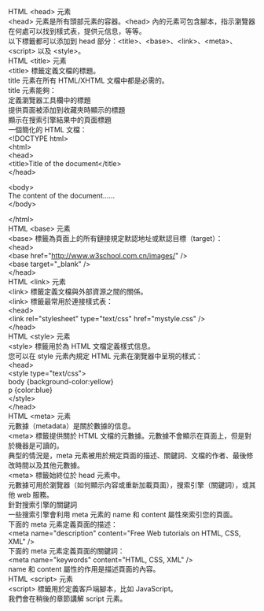 HTML &lt;head&gt; 元素  
&lt;head&gt; 元素是所有頭部元素的容器。&lt;head&gt; 內的元素可包含腳本，指示瀏覽器在何處可以找到樣式表，提供元信息，等等。  
以下標籤都可以添加到 head 部分：&lt;title&gt;、&lt;base&gt;、&lt;link&gt;、&lt;meta&gt;、&lt;script&gt; 以及 &lt;style&gt;。  
HTML &lt;title&gt; 元素  
&lt;title&gt; 標籤定義文檔的標題。  
title 元素在所有 HTML/XHTML 文檔中都是必需的。  
title 元素能夠：  
定義瀏覽器工具欄中的標題  
提供頁面被添加到收藏夾時顯示的標題  
顯示在搜索引擎結果中的頁面標題  
一個簡化的 HTML 文檔：  
&lt;!DOCTYPE html&gt;  
&lt;html&gt;  
&lt;head&gt;  
&lt;title&gt;Title of the document&lt;/title&gt;  
&lt;/head&gt;  
  
&lt;body&gt;  
The content of the document......  
&lt;/body&gt;  
  
&lt;/html&gt;  
HTML &lt;base&gt; 元素  
&lt;base&gt; 標籤為頁面上的所有鏈接規定默認地址或默認目標（target）：  
&lt;head&gt;  
&lt;base href="http://www.w3school.com.cn/images/" /&gt;  
&lt;base target="\_blank" /&gt;  
&lt;/head&gt;  
HTML &lt;link&gt; 元素  
&lt;link&gt; 標籤定義文檔與外部資源之間的關係。  
&lt;link&gt; 標籤最常用於連接樣式表：  
&lt;head&gt;  
&lt;link rel="stylesheet" type="text/css" href="mystyle.css" /&gt;  
&lt;/head&gt;  
HTML &lt;style&gt; 元素  
&lt;style&gt; 標籤用於為 HTML 文檔定義樣式信息。  
您可以在 style 元素內規定 HTML 元素在瀏覽器中呈現的樣式：  
&lt;head&gt;  
&lt;style type="text/css"&gt;  
body {background-color:yellow}  
p {color:blue}  
&lt;/style&gt;  
&lt;/head&gt;  
HTML &lt;meta&gt; 元素  
元數據（metadata）是關於數據的信息。  
&lt;meta&gt; 標籤提供關於 HTML 文檔的元數據。元數據不會顯示在頁面上，但是對於機器是可讀的。  
典型的情況是，meta 元素被用於規定頁面的描述、關鍵詞、文檔的作者、最後修改時間以及其他元數據。  
&lt;meta&gt; 標籤始終位於 head 元素中。  
元數據可用於瀏覽器（如何顯示內容或重新加載頁面），搜索引擎（關鍵詞），或其他 web 服務。  
針對搜索引擎的關鍵詞  
一些搜索引擎會利用 meta 元素的 name 和 content 屬性來索引您的頁面。  
下面的 meta 元素定義頁面的描述：  
&lt;meta name="description" content="Free Web tutorials on HTML, CSS, XML" /&gt;  
下面的 meta 元素定義頁面的關鍵詞：  
&lt;meta name="keywords" content="HTML, CSS, XML" /&gt;  
name 和 content 屬性的作用是描述頁面的內容。  
HTML &lt;script&gt; 元素  
&lt;script&gt; 標籤用於定義客戶端腳本，比如 JavaScript。  
我們會在稍後的章節講解 script 元素。

